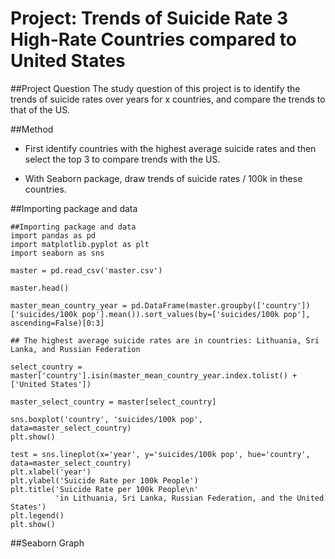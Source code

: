 # Project: Trends of Suicide Rate 3 High-Rate Countries compared to United States

##Project Question
The study question of this project is to identify the trends of suicide rates over years for x countries, and compare the trends to that of the US.

##Method
* First identify countries with the highest average suicide rates and then select the top 3 to compare trends with the US.

* With Seaborn package, draw trends of suicide rates / 100k in these countries.

##Importing package and data
```
##Importing package and data
import pandas as pd
import matplotlib.pyplot as plt
import seaborn as sns

master = pd.read_csv('master.csv')

master.head()

master_mean_country_year = pd.DataFrame(master.groupby(['country'])['suicides/100k pop'].mean()).sort_values(by=['suicides/100k pop'], ascending=False)[0:3]

## The highest average suicide rates are in countries: Lithuania, Sri Lanka, and Russian Federation

select_country = master['country'].isin(master_mean_country_year.index.tolist() + ['United States'])

master_select_country = master[select_country]

sns.boxplot('country', 'suicides/100k pop', data=master_select_country)
plt.show()

test = sns.lineplot(x='year', y='suicides/100k pop', hue='country', data=master_select_country)
plt.xlabel('year')
plt.ylabel('Suicide Rate per 100k People')
plt.title('Suicide Rate per 100k People\n'
          'in Lithuania, Sri Lanka, Russian Federation, and the United States')
plt.legend()
plt.show()
```

##Seaborn Graph
